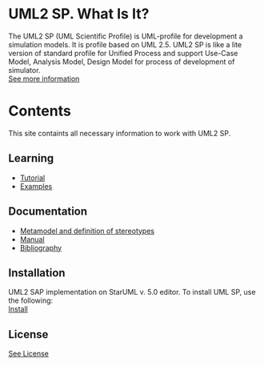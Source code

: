 
<h1 id="header-1"><a href="#header-1"></a>UML2 SP. What Is It?</h1>
The UML2 SP (UML Scientific Profile) is UML-profile for development a simulation models. It is profile based on UML 2.5.
UML2 SP is like a lite version of standard profile for Unified Process and support Use-Case Model, Analysis Model, Design Model for process of development of simulator. 
<br/><a href="annotations">See more information</a>
<h1 id="header-2"><a href="#header-1"></a>Contents</h1>

<p>This site containts all necessary information to work with UML2 SP.</p>

<h2 id="header-3"><a href="#header-2"></a>Learning</h2>

- <a href="tutorial">Tutorial</a>
- <a href="examples">Examples</a>


<h2 id="header-4"><a href="#header-2"></a>Documentation</h2>

- <a href="metamodel">Metamodel and definition of stereotypes</a>
- <a href="manual">Manual</a>
- <a href="bibliography">Bibliography</a>


<h2 id="header-5"><a href="#header-2"></a>Installation</h2>
UML2 SAP implementation on StarUML v. 5.0 editor. To install UML SP, use the following:<br/>
<a href="another-page">Install</a>

<h2 id="header-6"><a href="#header-2"></a>License</h2>
<a href="another-page">See License</a>
